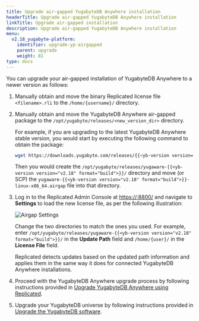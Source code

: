 ```yaml
---
title: Upgrade air-gapped YugabyteDB Anywhere installation
headerTitle: Upgrade air-gapped YugabyteDB Anywhere installation
linkTitle: Upgrade air-gapped installation
description: Upgrade air-gapped YugabyteDB Anywhere installation
menu:
  v2.18_yugabyte-platform:
    identifier: upgrade-yp-airgapped
    parent: upgrade
    weight: 81
type: docs
---
```


You can upgrade your air-gapped installation of YugabyteDB Anywhere to a newer version as follows:

1. Manually obtain and move the binary Replicated license file `<filename>.rli` to the `/home/{username}/`  directory.

2. Manually obtain and move the YugabyteDB Anywhere air-gapped package to the `/opt/yugabyte/releases/<new_version_dir>` directory.

   For example, if you are upgrading to the latest YugabyteDB Anywhere stable version, you would start by executing the following command to obtain the package:

   ```sh
   wget https://downloads.yugabyte.com/releases/{{<yb-version version="v2.18">}}/yugaware-{{<yb-version version="v2.18" format="build">}}-linux-x86_64.airgap
   ```

   Then you would create the `/opt/yugabyte/releases/yugaware-{{<yb-version version="v2.18" format="build">}}/` directory and move (or SCP) the `yugaware-{{<yb-version version="v2.18" format="build">}}-linux-x86_64.airgap` file into that directory.

3. Log in to the Replicated Admin Console at <https://:8800/> and navigate to **Settings** to load the new license file, as per the following illustration:

   ![Airgap Settings](/images/yp/airgap-settings.png)

   Change the two directories to match the ones you used. For example, enter `/opt/yugabyte/releases/yugaware-{{<yb-version version="v2.18" format="build">}}/` in the **Update Path** field and `/home/{user}/` in the **License File** field.

   Replicated detects updates based on the updated path information and applies them in the same way it does for connected YugabyteDB Anywhere installations.

4. Proceed with the YugabyteDB Anywhere upgrade process by following instructions provided in [Upgrade YugabyteDB Anywhere using Replicated](../upgrade-yp-replicated/).

5. Upgrade your YugabyteDB universe by following instructions provided in [Upgrade the YugabyteDB software](../../manage-deployments/upgrade-software/).
